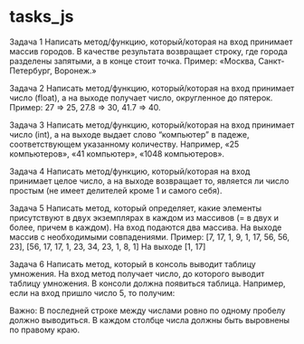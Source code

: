 # tasks_js
Задача 1
Написать метод/функцию, который/которая на вход принимает массив городов. В качестве результата возвращает строку, где города разделены запятыми, а в конце стоит точка. 
Пример:
«Москва, Санкт-Петербург, Воронеж.» 

Задача 2
Написать метод/функцию, который/которая на вход принимает число (float), а на выходе получает число, округленное до пятерок.
Пример:
27 => 25, 27.8 => 30, 41.7 => 40.

Задача 3
Написать метод/функцию, который/которая на вход принимает число (int), а на выходе выдает слово “компьютер” в падеже, соответствующем указанному количеству. Например, «25 компьютеров», «41 компьютер», «1048 компьютеров».

Задача 4
Написать метод/функцию, который/которая на вход принимает целое число, а на выходе возвращает то, является ли число простым (не имеет делителей кроме 1 и самого себя).

Задача 5
Написать метод, который определяет, какие элементы присутствуют в двух экземплярах в каждом из массивов (= в двух и более, причем в каждом). На вход подаются два массива. На выходе массив с необходимыми совпадениями.
Пример:
[7, 17, 1, 9, 1, 17, 56, 56, 23], [56, 17, 17, 1, 23, 34, 23, 1, 8, 1]
На выходе [1, 17]

Задача 6
Написать метод, который в консоль выводит таблицу умножения. На вход метод получает число, до которого выводит таблицу умножения. В консоли должна появиться таблица. Например, если на вход пришло число 5, то получим:

Важно: 
В последней строке между числами ровно по одному пробелу должно выводиться. 
В каждом столбце числа должны быть выровнены по правому краю.
